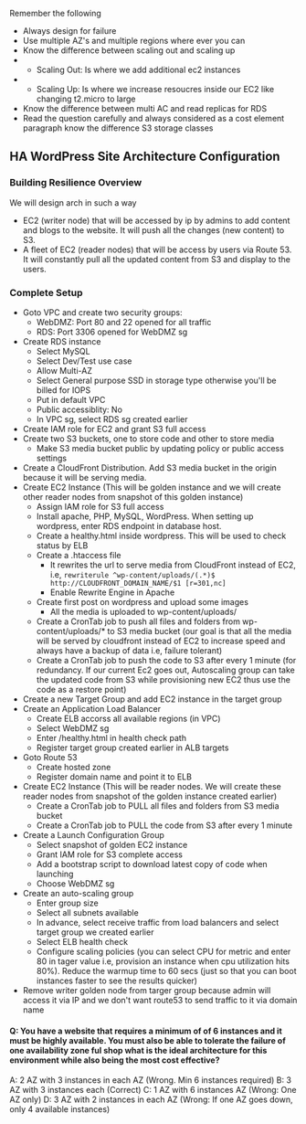 Remember the following

 - Always design for failure
 - Use multiple AZ's and multiple regions where ever you can
 - Know the difference between scaling out and scaling up
 - - Scaling Out: Is where we add additional ec2 instances
 - - Scaling Up: Is where we increase resoucres inside our EC2 like changing t2.micro to large
 - Know the difference between multi AC and read replicas for RDS
 - Read the question carefully and always considered as a cost element paragraph know the difference S3 storage classes
 
HA WordPress Site Architecture Configuration
---

### Building Resilience Overview
We will design arch in such a way
- EC2 (writer node) that will be accessed by ip by admins to add content and blogs to the website. It will push all the changes (new content) to S3.
- A fleet of EC2 (reader nodes) that will be access by users via Route 53. It will constantly pull all the updated content from S3 and display to the users.

### Complete Setup

- Goto VPC and create two security groups:
    - WebDMZ: Port 80 and 22 opened for all traffic
    - RDS: Port 3306 opened for WebDMZ sg
- Create RDS instance
    - Select MySQL
    - Select Dev/Test use case
    - Allow Multi-AZ 
    - Select General purpose SSD in storage type otherwise you'll be billed for IOPS
    - Put in default VPC
    - Public accessiblity: No
    - In VPC sg, select RDS sg created earlier 
- Create IAM role for EC2 and grant S3 full access
- Create two S3 buckets, one to store code and other to store media
    - Make S3 media bucket public by updating policy or public access settings
- Create a CloudFront Distribution. Add S3 media bucket in the origin because it will be serving media.
- Create EC2 Instance (This will be golden instance and we will create other reader nodes from snapshot of this golden instance)
    - Assign IAM role for S3 full access
    - Install apache, PHP, MySQL, WordPress. When setting up wordpress, enter RDS endpoint in database host. 
    - Create a healthy.html inside wordpress. This will be used to check status by ELB
    - Create a .htaccess file
        - It rewrites the url to serve media from CloudFront instead of EC2, i.e,  ```rewriterule ^wp-content/uploads/(.*)$ http://CLOUDFRONT_DOMAIN_NAME/$1 [r=301,nc]```
        - Enable Rewrite Engine in Apache
    - Create first post on wordpress and upload some images
        - All the media is uploaded to wp-content/uploads/
    - Create a CronTab job to push all files and folders from wp-content/uploads/* to S3 media bucket (our goal is that all the media will be served by cloudfront instead of EC2 to increase speed and always have a backup of data i.e, failure tolerant)
    - Create a CronTab job to push the code to S3 after every 1 minute (for redundancy. If our current Ec2 goes out, Autoscaling group can take the updated code from S3 while provisioning new EC2 thus use the code as a restore point)
- Create a new Target Group and add EC2 instance in the target group
- Create an Application Load Balancer
    - Create ELB accorss all available regions (in VPC)
    - Select WebDMZ sg
    - Enter /healthy.html in health check path
    - Register target group created earlier in ALB targets
- Goto Route 53
    - Create hosted zone
    - Register domain name and point it to ELB
- Create EC2 Instance (This will be reader nodes. We will create these reader nodes from snapshot of the golden instance created earlier)
    - Create a CronTab job to PULL all files and folders from S3 media bucket
    - Create a CronTab job to PULL the code from S3 after every 1 minute
- Create a Launch Configuration Group
    - Select snapshot of golden EC2 instance
    - Grant IAM role for S3 complete access
    - Add a bootstrap script to download latest copy of code when launching
    - Choose WebDMZ sg
- Create an auto-scaling group
    - Enter group size
    - Select all subnets available
    - In advance, select receive traffic from load balancers and select target group we created earlier
    - Select ELB health check
    - Configure scaling policies (you can select CPU for metric and enter 80 in tager value i.e, provision an instance when cpu utilization hits 80%). Reduce the warmup time to 60 secs (just so that you can boot instances faster to see the results quicker)
- Remove writer golden node from targer group because admin will access it via IP and we don't want route53 to send traffic to it via domain name



#### Q: You have a website that requires a minimum of of 6 instances and it must be highly available. You must also be able to tolerate the failure of one availability zone ful shop what is the ideal architecture for this environment while also being the most cost effective?

A: 2 AZ with 3 instances in each AZ (Wrong. Min 6 instances required)
B: 3 AZ with 3 instances each (Correct)
C: 1 AZ with 6 instances AZ (Wrong: One AZ only)
D: 3 AZ with 2 instances in each AZ (Wrong: If one AZ goes down, only 4 available instances)
